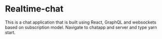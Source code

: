 # Realtime-chat
This is a chat application that is built using React, GraphQL and websockets based on subscription model.
Navigate to chatapp and server and type yarn start.
